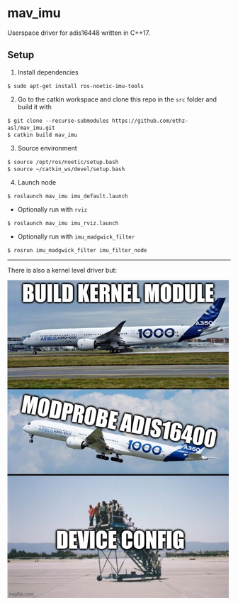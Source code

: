# mav_imu

Userspace driver for adis16448 written in C++17.

## Setup

1. Install dependencies

```shell
$ sudo apt-get install ros-noetic-imu-tools
```

2. Go to the catkin workspace and clone this repo in the `src` folder and build it with
```shell
$ git clone --recurse-submodules https://github.com/ethz-asl/mav_imu.git
$ catkin build mav_imu
```
3. Source environment

```shell
$ source /opt/ros/noetic/setup.bash
$ source ~/catkin_ws/devel/setup.bash
```

4. Launch node
```shell
$ roslaunch mav_imu imu_default.launch
```

- Optionally run with `rviz`

```shell
$ roslaunch mav_imu imu_rviz.launch
```

- Optionally run with `imu_madgwick_filter`

```shell
$ rosrun imu_madgwick_filter imu_filter_node
```

***

There is also a kernel level driver but:

![](docs/adis16400.png)
